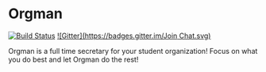 Orgman
======
[![Build Status](https://travis-ci.org/valleyjo/orgman.svg?branch=master)](https://travis-ci.org/valleyjo/orgman.svg?branch=master)
[![Gitter](https://badges.gitter.im/Join Chat.svg)](https://gitter.im/cs-1530-g8/orgman?utm_source=badge&utm_medium=badge&utm_campaign=pr-badge&utm_content=badge)

Orgman is a full time secretary for your student organization! Focus on what you do best and let Orgman do the rest!
